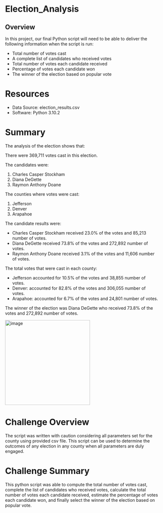 # Election_Analysis
## Overview
In this project, our final Python script will need to be able to deliver the following information when the script is run: 

- Total number of votes cast
- A complete list of candidates who received votes
- Total number of votes each candidate received
- Percentage of votes each candidate won
- The winner of the election based on popular vote
# Resources
- Data Source: election_results.csv
- Software: Python 3.10.2
# Summary
The analysis of the election shows that:

There were 369,711 votes cast in this election.

The candidates were:

1. Charles Casper Stockham
2. Diana DeGette
3. Raymon Anthony Doane

The counties where votes were cast:

1. Jefferson
2. Denver
3. Arapahoe

The candidate results were:

- Charles Casper Stockham received 23.0% of the votes and 85,213 number of votes.
- Diana DeGette received 73.8% of the votes and 272,892 number of votes.
- Raymon Anthony Doane received 3.1% of the votes and 11,606 number of votes.

The total votes that were cast in each county:

- Jefferson accounted for 10.5% of the votes and 38,855 number of votes.
- Denver: accounted for 82.8% of the votes and 306,055 number of votes.
- Arapahoe: accounted for 6.7% of the votes and 24,801 number of votes.

The winner of the election was Diana DeGette who received 73.8% of the votes and 272,892 number of votes.

<img width="278" alt="image" src="https://user-images.githubusercontent.com/89113627/151248128-937c7ca9-d69e-49ac-824a-38b695259b67.png">


# Challenge Overview
The script was written with caution considering all parameters set for the county using provided csv file. This script can be used to determine the outcomes of any election in any county when all parameters are duly engaged.

# Challenge Summary
 This python script was able to compute the total number of votes cast, complete the list of candidates who received votes, calculate the total number of votes each candidate received, estimate the percentage of votes each candidate won, and finally select the winner of the election based on popular vote.
